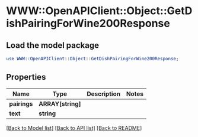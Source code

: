 # WWW::OpenAPIClient::Object::GetDishPairingForWine200Response

## Load the model package
```perl
use WWW::OpenAPIClient::Object::GetDishPairingForWine200Response;
```

## Properties
Name | Type | Description | Notes
------------ | ------------- | ------------- | -------------
**pairings** | **ARRAY[string]** |  | 
**text** | **string** |  | 

[[Back to Model list]](../README.md#documentation-for-models) [[Back to API list]](../README.md#documentation-for-api-endpoints) [[Back to README]](../README.md)


